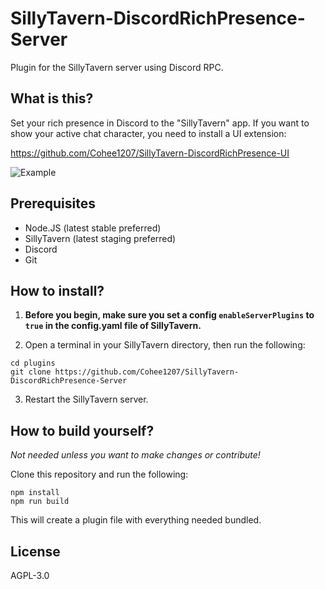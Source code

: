 # SillyTavern-DiscordRichPresence-Server

Plugin for the SillyTavern server using Discord RPC.

## What is this?

Set your rich presence in Discord to the "SillyTavern" app. If you want to show your active chat character, you need to install a UI extension:

<https://github.com/Cohee1207/SillyTavern-DiscordRichPresence-UI>

![Example](https://github.com/Cohee1207/SillyTavern-DiscordRichPresence-Server/assets/18619528/d07ba303-d93b-491b-a0b4-da55ccebfb57)

## Prerequisites

* Node.JS (latest stable preferred)
* SillyTavern (latest staging preferred)
* Discord
* Git

## How to install?

1. **Before you begin, make sure you set a config `enableServerPlugins` to `true` in the config.yaml file of SillyTavern.**

2. Open a terminal in your SillyTavern directory, then run the following:

```
cd plugins
git clone https://github.com/Cohee1207/SillyTavern-DiscordRichPresence-Server
```

3. Restart the SillyTavern server.

## How to build yourself?

*Not needed unless you want to make changes or contribute!*

Clone this repository and run the following:

```
npm install
npm run build
```

This will create a plugin file with everything needed bundled.

## License

AGPL-3.0

